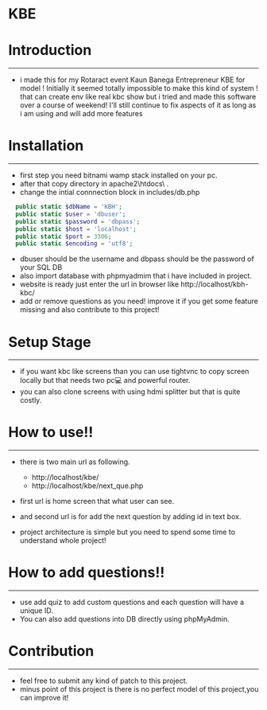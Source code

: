 # KBE

# Introduction
---------------
- i made this for my Rotaract event Kaun Banega Entrepreneur KBE for model !
  Initially it seemed totally impossible to make this kind of system !
  that can create env like real kbc show but i tried and made this software over a course of weekend!
  I'll still continue to fix aspects of it as long as i am using and will add more features

# Installation
---------------
- first step you need bitnami wamp stack installed on your pc.
- after that copy directory in apache2\htdocs\ .
- change the intial connnection block in includes/db.php
```php
  public static $dbName = 'KBH';
  public static $user = 'dbuser';
  public static $password = 'dbpass';
  public static $host = 'localhost';
  public static $port = 3306;
  public static $encoding = 'utf8';
```
- dbuser should be the username and dbpass should be the password of your SQL DB
- also import database with phpmyadmim that i have included in project.
- website is ready just enter the url in browser like http://localhost/kbh-kbc/
- add or remove questions as you need!
   improve it if you get some feature missing and also contribute to this project!

# Setup Stage
-----------
- if you want kbc like screens than you can use tightvnc to copy screen locally but that needs two pc:computer: and powerful router.
- you can also clone screens with using hdmi splitter but that is quite costly.

# How to use!!
---------------
- there is two main url as following.
  - http://localhost/kbe/
  - http://localhost/kbe/next_que.php
- first url is home screen that what user can see.
- and second url is for add the next question by adding id in text box.

- project architecture is simple but you need to spend some time to understand whole project!

# How to add questions!!
---------------
- use add quiz to add custom questions and each question will have a unique ID.
- You can also add questions into DB directly using phpMyAdmin.

# Contribution
----------------
- feel free to submit any kind of patch to this project.
- minus point of this project is there is no perfect model of this project,you can improve it!
